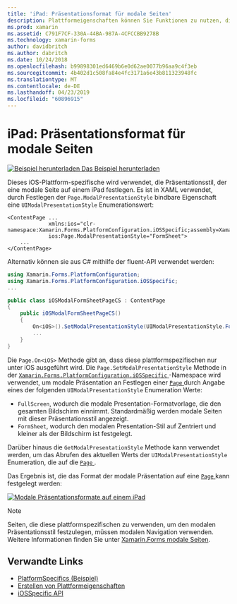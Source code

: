 ```yaml
---
title: 'iPad: Präsentationsformat für modale Seiten'
description: Plattformeigenschaften können Sie Funktionen zu nutzen, die nur auf einer bestimmten Plattform verfügbar ist ohne die Implementierung der benutzerdefinierten Renderern und Effekte. In diesem Artikel wird erläutert, wie die iOS-Plattform-spezifische legt den Presentation-Stil, der eine modale Seite auf einem iPad genutzt wird.
ms.prod: xamarin
ms.assetid: C791F7CF-330A-44BA-987A-4CFCCBB9278B
ms.technology: xamarin-forms
author: davidbritch
ms.author: dabritch
ms.date: 10/24/2018
ms.openlocfilehash: b99898301ed6469b6e0d62ae0077b96aa9c4f3eb
ms.sourcegitcommit: 4b402d1c508fa84e4fc3171a6e43b811323948fc
ms.translationtype: MT
ms.contentlocale: de-DE
ms.lasthandoff: 04/23/2019
ms.locfileid: "60896915"
---
```

# <a name="ipad-modal-page-presentation-style"></a>iPad: Präsentationsformat für modale Seiten

[![Beispiel herunterladen](~/media/shared/download.png) Das Beispiel herunterladen](https://developer.xamarin.com/samples/xamarin-forms/userinterface/platformspecifics/)

Dieses iOS-Plattform-spezifische wird verwendet, die Präsentationsstil, der eine modale Seite auf einem iPad festlegen. Es ist in XAML verwendet, durch Festlegen der `Page.ModalPresentationStyle` bindbare Eigenschaft eine `UIModalPresentationStyle` Enumerationswert:

```xaml
<ContentPage ...
             xmlns:ios="clr-namespace:Xamarin.Forms.PlatformConfiguration.iOSSpecific;assembly=Xamarin.Forms.Core"
             ios:Page.ModalPresentationStyle="FormSheet">
    ...
</ContentPage>
```

Alternativ können sie aus C# mithilfe der fluent-API verwendet werden:

```csharp
using Xamarin.Forms.PlatformConfiguration;
using Xamarin.Forms.PlatformConfiguration.iOSSpecific;
...

public class iOSModalFormSheetPageCS : ContentPage
{
    public iOSModalFormSheetPageCS()
    {
        On<iOS>().SetModalPresentationStyle(UIModalPresentationStyle.FormSheet);
        ...
    }
}
```

Die `Page.On<iOS>` Methode gibt an, dass diese plattformspezifischen nur unter iOS ausgeführt wird. Die `Page.SetModalPresentationStyle` Methode in der [ `Xamarin.Forms.PlatformConfiguration.iOSSpecific` ](xref:Xamarin.Forms.PlatformConfiguration.iOSSpecific) -Namespace wird verwendet, um modale Präsentation an Festlegen einer [ `Page` ](xref:Xamarin.Forms.Page) durch Angabe eines der folgenden `UIModalPresentationStyle` Enumeration Werte:

- `FullScreen`, wodurch die modale Presentation-Formatvorlage, die den gesamten Bildschirm einnimmt. Standardmäßig werden modale Seiten mit dieser Präsentationsstil angezeigt.
- `FormSheet`, wodurch den modalen Presentation-Stil auf Zentriert und kleiner als der Bildschirm ist festgelegt.

Darüber hinaus die `GetModalPresentationStyle` Methode kann verwendet werden, um das Abrufen des aktuellen Werts der `UIModalPresentationStyle` Enumeration, die auf die [ `Page` ](xref:Xamarin.Forms.Page).

Das Ergebnis ist, die das Format der modale Präsentation auf eine [ `Page` ](xref:Xamarin.Forms.Page) kann festgelegt werden:

[![](page-presentation-style-images/modal-presentation-style-small.png "Modale Präsentationsformate auf einem iPad")](page-presentation-style-images/modal-presentation-style-large.png#lightbox "modale Präsentationsformate auf einem iPad")

> [!NOTE]
> Seiten, die diese plattformspezifischen zu verwenden, um den modalen Präsentationsstil festzulegen, müssen modalen Navigation verwenden. Weitere Informationen finden Sie unter [Xamarin.Forms modale Seiten](~/xamarin-forms/app-fundamentals/navigation/modal.md).

## <a name="related-links"></a>Verwandte Links

- [PlatformSpecifics (Beispiel)](https://developer.xamarin.com/samples/xamarin-forms/userinterface/platformspecifics/)
- [Erstellen von Plattformeigenschaften](~/xamarin-forms/platform/platform-specifics/index.md#creating-platform-specifics)
- [iOSSpecific API](xref:Xamarin.Forms.PlatformConfiguration.iOSSpecific)

